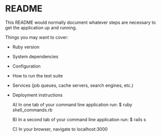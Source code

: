 # README

This README would normally document whatever steps are necessary to get the
application up and running.


Things you may want to cover:

* Ruby version

* System dependencies

* Configuration

* How to run the test suite

* Services (job queues, cache servers, search engines, etc.)

* Deployment instructions

  A) In one tab of your command line application run:
    $ ruby shell_commands.rb

  B) In a second tab of your command line application run:
    $ rails s

  C) In your browser, navigate to localhost:3000
